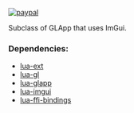 [![paypal](https://www.paypalobjects.com/en_US/i/btn/btn_donateCC_LG.gif)](https://www.paypal.com/cgi-bin/webscr?cmd=_s-xclick&hosted_button_id=KYWUWS86GSFGL)

Subclass of GLApp that uses ImGui.

### Dependencies:

- [lua-ext](https://github.com/thenumbernine/lua-ext)
- [lua-gl](https://github.com/thenumbernine/lua-gl)
- [lua-glapp](https://github.com/thenumbernine/lua-glapp)
- [lua-imgui](https://github.com/thenumbernine/lua-imgui)
- [lua-ffi-bindings](https://github.com/thenumbernine/lua-ffi-bindings)
